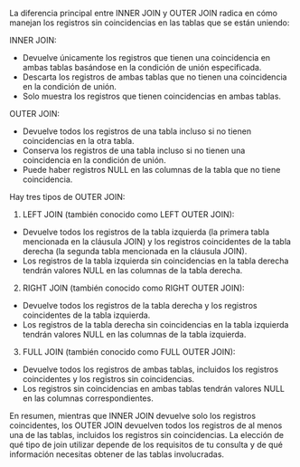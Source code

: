 La diferencia principal entre INNER JOIN y OUTER JOIN radica en cómo manejan los registros sin coincidencias en las tablas que se están uniendo:

INNER JOIN:

- Devuelve únicamente los registros que tienen una coincidencia en ambas tablas basándose en la condición de unión especificada.
- Descarta los registros de ambas tablas que no tienen una coincidencia en la condición de unión.
- Solo muestra los registros que tienen coincidencias en ambas tablas.

OUTER JOIN:

- Devuelve todos los registros de una tabla incluso si no tienen coincidencias en la otra tabla.
- Conserva los registros de una tabla incluso si no tienen una coincidencia en la condición de unión.
- Puede haber registros NULL en las columnas de la tabla que no tiene coincidencia.

Hay tres tipos de OUTER JOIN:

1. LEFT JOIN (también conocido como LEFT OUTER JOIN):

- Devuelve todos los registros de la tabla izquierda (la primera tabla mencionada en la cláusula JOIN) y los registros coincidentes de la tabla derecha (la segunda tabla mencionada en la cláusula JOIN).
- Los registros de la tabla izquierda sin coincidencias en la tabla derecha tendrán valores NULL en las columnas de la tabla derecha.

2. RIGHT JOIN (también conocido como RIGHT OUTER JOIN):

- Devuelve todos los registros de la tabla derecha y los registros coincidentes de la tabla izquierda.
- Los registros de la tabla derecha sin coincidencias en la tabla izquierda tendrán valores NULL en las columnas de la tabla izquierda.

3. FULL JOIN (también conocido como FULL OUTER JOIN):

- Devuelve todos los registros de ambas tablas, incluidos los registros coincidentes y los registros sin coincidencias.
- Los registros sin coincidencias en ambas tablas tendrán valores NULL en las columnas correspondientes.

En resumen, mientras que INNER JOIN devuelve solo los registros coincidentes, los OUTER JOIN devuelven todos los registros de al menos una de las tablas, incluidos los registros sin coincidencias. La elección de qué tipo de join utilizar depende de los requisitos de tu consulta y de qué información necesitas obtener de las tablas involucradas.